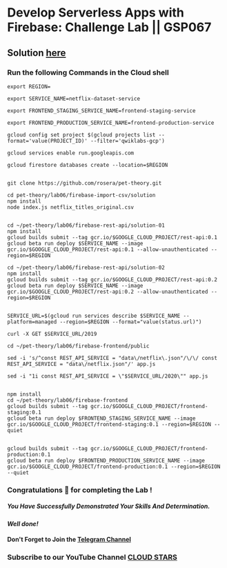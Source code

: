 # Develop Serverless Apps with Firebase: Challenge Lab || GSP067

## Solution [here](https://youtu.be/gnRrAbUzMdc)

### Run the following Commands in the Cloud shell


```
export REGION=
```

```
export SERVICE_NAME=netflix-dataset-service

export FRONTEND_STAGING_SERVICE_NAME=frontend-staging-service

export FRONTEND_PRODUCTION_SERVICE_NAME=frontend-production-service
```

```
gcloud config set project $(gcloud projects list --format='value(PROJECT_ID)' --filter='qwiklabs-gcp')

gcloud services enable run.googleapis.com

gcloud firestore databases create --location=$REGION


git clone https://github.com/rosera/pet-theory.git

cd pet-theory/lab06/firebase-import-csv/solution
npm install
node index.js netflix_titles_original.csv


cd ~/pet-theory/lab06/firebase-rest-api/solution-01
npm install
gcloud builds submit --tag gcr.io/$GOOGLE_CLOUD_PROJECT/rest-api:0.1
gcloud beta run deploy $SERVICE_NAME --image gcr.io/$GOOGLE_CLOUD_PROJECT/rest-api:0.1 --allow-unauthenticated --region=$REGION

cd ~/pet-theory/lab06/firebase-rest-api/solution-02
npm install
gcloud builds submit --tag gcr.io/$GOOGLE_CLOUD_PROJECT/rest-api:0.2
gcloud beta run deploy $SERVICE_NAME --image gcr.io/$GOOGLE_CLOUD_PROJECT/rest-api:0.2 --allow-unauthenticated --region=$REGION


SERVICE_URL=$(gcloud run services describe $SERVICE_NAME --platform=managed --region=$REGION --format="value(status.url)")

curl -X GET $SERVICE_URL/2019

cd ~/pet-theory/lab06/firebase-frontend/public

sed -i 's/^const REST_API_SERVICE = "data\/netflix\.json"/\/\/ const REST_API_SERVICE = "data\/netflix.json"/' app.js

sed -i "1i const REST_API_SERVICE = \"$SERVICE_URL/2020\"" app.js


npm install
cd ~/pet-theory/lab06/firebase-frontend
gcloud builds submit --tag gcr.io/$GOOGLE_CLOUD_PROJECT/frontend-staging:0.1
gcloud beta run deploy $FRONTEND_STAGING_SERVICE_NAME --image gcr.io/$GOOGLE_CLOUD_PROJECT/frontend-staging:0.1 --region=$REGION --quiet


gcloud builds submit --tag gcr.io/$GOOGLE_CLOUD_PROJECT/frontend-production:0.1
gcloud beta run deploy $FRONTEND_PRODUCTION_SERVICE_NAME --image gcr.io/$GOOGLE_CLOUD_PROJECT/frontend-production:0.1 --region=$REGION --quiet
```



### Congratulations 🎉 for completing the Lab !

##### You Have Successfully Demonstrated Your Skills And Determination.

#### *Well done!*

#### Don't Forget to Join the [Telegram Channel](https://t.me/cloudstars24)

### Subscribe to our YouTube Channel [CLOUD STARS](https://www.youtube.com/@cloud-stars)
